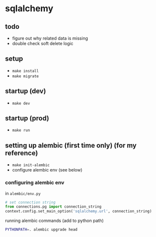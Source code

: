 # sqlalchemy

## todo

- figure out why related data is missing
- double check soft delete logic

## setup

- `make install`
- `make migrate`

## startup (dev)

- `make dev`

## startup (prod)

- `make run`

## setting up alembic (first time only) (for my reference)

- `make init-alembic`
- configure alembic env (see below)

### configuring alembic env

in `alembic/env.py`

```py
# set connection string
from connections.pg import connection_string
context.config.set_main_option('sqlalchemy.url', connection_string)
```

running alembic commands (add to python path)

```bash
PYTHONPATH=. alembic upgrade head
```
